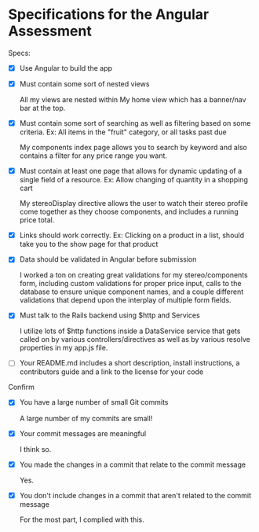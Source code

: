 # Specifications for the Angular Assessment

Specs:
- [x] Use Angular to build the app

- [x] Must contain some sort of nested views

    All my views are nested within My home view which has a banner/nav bar at the top.

- [x] Must contain some sort of searching as well as filtering based on some criteria. Ex: All items in the "fruit" category, or all tasks past due

    My components index page allows you to search by keyword and also contains a filter for any price range you want.

- [x] Must contain at least one page that allows for dynamic updating of a single field of a resource. Ex: Allow changing of quantity in a shopping cart

    My stereoDisplay directive allows the user to watch their stereo profile come together as they choose components, and includes a running price total.

- [x] Links should work correctly. Ex: Clicking on a product in a list, should take you to the show page for that product

- [x] Data should be validated in Angular before submission

    I worked a ton on creating great validations for my stereo/components form, including custom validations for proper price input, calls to the database to ensure unique component names, and a couple different validations that depend upon the interplay of multiple form fields.

- [x] Must talk to the Rails backend using $http and Services

  I utilize lots of $http functions inside a DataService service that gets called on by various controllers/directives as well as by various resolve properties in my app.js file.

- [ ] Your README.md includes a short description, install instructions, a contributors guide and a link to the license for your code

Confirm
- [x] You have a large number of small Git commits

    A large number of my commits are small!

- [x] Your commit messages are meaningful

    I think so.

- [x] You made the changes in a commit that relate to the commit message

    Yes.

- [x] You don't include changes in a commit that aren't related to the commit message

    For the most part, I complied with this.

